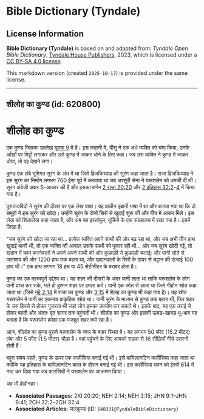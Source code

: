 # Bible Dictionary (Tyndale)

## License Information

**Bible Dictionary (Tyndale)** is based on and adapted from: _Tyndale Open Bible Dictionary_, [Tyndale House Publishers](https://tyndaleopenresources.com/), 2023, which is licensed under a [CC BY-SA 4.0 license](https://creativecommons.org/licenses/by-sa/4.0/legalcode.en).

This markdown version (created `2025-10-17`) is provided under the same license.



--------------------------------

## शीलोह का कुण्ड (id: 620800)

शीलोह का कुण्ड
==============

एक कुण्ड जिसका उल्लेख [यूहन्ना 9](https://ref.ly/John9:1-John9:41) में है। इस कहानी में, यीशु ने एक अंधे व्यक्ति को चंगा किया, उनके आँखों पर मिट्टी लगाकर और उसे कुण्ड में जाकर धोने के लिए कहा। जब उस व्यक्ति ने कुण्ड में जाकर धोया, तो वह देखने लगा।

कुण्ड एक लंबे भूमिगत सुरंग के अंत में था जिसे हिजकिय्याह की सुरंग कहा जाता है। राजा हिजकिय्याह ने इस सुरंग का निर्माण लगभग 700 ईसा पूर्व में करवाया था जब अश्शूरी सेना ने यरूशलेम को धमकी दी थी। सुरंग अंग्रेजी अक्षर S\-आकार की है और इसका वर्णन [2 राजा 20:20](https://ref.ly/2Kgs20:20) और [2 इतिहास 32:2](https://ref.ly/2Chr32:2-2Chr32:4)–[4](https://ref.ly/2Chr32:2-2Chr32:4) में किया गया है।

पुरातत्वविदों ने सुरंग की दीवार पर एक लेख पाया। यह प्राचीन इब्रानी भाषा में था और बताया गया था कि दो समूहों ने इस सुरंग को खोदा। उन्होंने सुरंग के दोनों सिरों से खुदाई शुरू की और बीच में आकर मिले। इस लेख को शिलालेख कहा जाता है, और अब यह इस्तांबुल, तुर्किये के एक संग्रहालय में रखा गया है। इसमें लिखा है:

"जब सुरंग को खोदा जा रहा था… प्रत्येक व्यक्ति अपने साथी की ओर बढ़ रहा था, और जब अभी तीन हाथ खुदाई बाकी थी, तो एक व्यक्ति की आवाज़ उसके साथी को पुकार रही थी… और जब सुरंग खोदी गई, तो खदान में काम करनेवालों ने अपने अपने साथी की ओर कुल्हाड़ी से कुल्हाड़ी चलाई; और पानी सोते से जलाशय की ओर 1200 हाथ तक बहता था, और खदानवालों के सिरों के ऊपर से चट्टान की ऊंचाई 100 हाथ थी।" एक हाथ लगभग 18 इंच या 45 सेंटीमीटर के बराबर होता है।

कुण्ड का एक महत्वपूर्ण उद्देश्य था। यह शहर की दीवारों के अंदर पानी लाता था ताकि यरूशलेम के लोग पानी प्राप्त कर सकें, भले ही दुश्मन शहर पर हमला करें। पानी एक स्रोत से आता था जिसे गीहोन स्रोत कहा जाता था (जिसे [नहे 2:14](https://ref.ly/Neh2:14) में राजा का कुण्ड और [3:15](https://ref.ly/Neh3:15) में शेलह का कुण्ड भी कहा गया है)। यह स्रोत यरूशलेम में पानी का एकमात्र प्राकृतिक स्रोत था। पानी सुरंग के माध्यम से कुण्ड तक बहता थी, फिर शहर के उस हिस्से से होकर गुजरता थी जहां लोग इसका उपयोग कर सकते थे। इसके बाद, यह एक तराई से होकर बहती और अंततः मृत सागर तक पहुंचती थी। शीलोह का कुण्ड और इसकी ऊबड़\-खाबड़ भू\-भाग यह बताता है कि यरूशलेम हमेशा एक मजबूत शहर क्यों रहा है।

आज, शीलोह का कुण्ड पुराने यरूशलेम के नगर के बाहर स्थित है। यह लगभग 50 फीट (15\.2 मीटर) लंबा और 5 फीट (1\.5 मीटर) चौड़ा है। वहां पहुंचने के लिए आपको सड़क से 16 सीढ़ियाँ नीचे उतरनी होती हैं।

बहुत समय पहले, कुण्ड के ऊपर एक कलीसिया बनाई गई थी। इसे बायिज़ानटिन कलीसिया कहा जाता था क्योंकि यह इतिहास के बायिज़ानटिन काल के दौरान बनाई गई थी। इस कलीसिया भवन को ईस्वी 614 में नष्ट कर दिया गया जब फारसियों ने यरूशलेम पर आक्रमण किया।

*यह भी देखें* नहर।

* **Associated Passages:** 2KI 20:20; NEH 2:14; NEH 3:15; JHN 9:1–JHN 9:41; 2CH 32:2–2CH 32:4
* **Associated Articles:** जलकुण्ड (ID: `648331@TyndaleBibleDictionary`)

